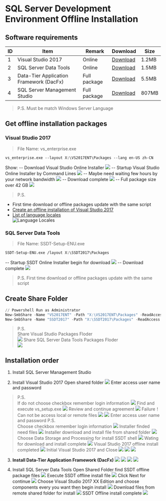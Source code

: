 # SQL Server Development Environment Offline Installation
## Software requirements
| ID | Item | Remark | Download | Size |
| --- | --- | --- | --- | --- |
| 1 | Visual Studio 2017 | Online | [Download](https://visualstudio.microsoft.com/downloads/)| 1.2MB |
| 2 | SQL Server Data Tools | Online | [Download](https://go.microsoft.com/fwlink/?linkid=2014060)| 1.5MB |
| 3 | Data-Tier Application Framework (DacFx) | Full package | [Download](https://www.microsoft.com/en-us/download/details.aspx?id=56508)|  5.5MB |
| 4 | SQL Server Management Studio | Full package | [Download](https://docs.microsoft.com/en-us/sql/ssms/download-sql-server-management-studio-ssms?view=sql-server-2017)| 807MB |
> P.S. Must be match Windows Server Language

## Get offline installation packages
### Visual Studio 2017
> File Name: vs_enterprise.exe
```command
vs_enterprise.exe --layout X:\VS2017ENT\Packages --lang en-US zh-CN
```
Show:
-- Download Visual Studio Online Installer
![](./pictures/VS2017Download01.png)
-- Startup Visual Studio Online Installer by Command Lines
![](./pictures/VS2017Download02.png)
-- Maybe need waiting few hours by your network bandwidth
![](./pictures/VS2017Download03.png)
-- Download complete
![](./pictures/VS2017Download04.png)
-- Full package size over 42 GB
![](./pictures/VS2017Download05.png)
> P.S. <br/>
* First time download or offline packages update with the same script
* [Create an offline installation of Visual Studio 2017](https://docs.microsoft.com/en-us/visualstudio/install/create-an-offline-installation-of-visual-studio?view=vs-2017)
* [List of language locales](https://docs.microsoft.com/en-us/visualstudio/install/create-an-offline-installation-of-visual-studio?view=vs-2017#list-of-language-locales)<br/>
![Language Locales](./pictures/language-locales.png)


### SQL Server Data Tools
> File Name: SSDT-Setup-ENU.exe
```command
SSDT-Setup-ENU.exe /layout X:\SSDT2017\Packages
```
-- Startup SSDT Online Installer begin for download
![](./pictures/SSDT2017Download01.png)
-- Download complete
![](./pictures/SSDT2017Download02.png)
> P.S. First time download or offline packages update with the same script

## Create Share Folder
```powershell
// Powershell Run as Administrator
New-SmbShare -Name "VS2017ENT" -Path "X:\VS2017ENT\Packages" -ReadAccess "Everyone"
New-SmbShare -Name "SSDT2017" -Path "X:\SSDT2017\Packages" -ReadAccess "Everyone"
```
> P.S.<br/>
Share Visual Studio Packages Floder<br/>
![](./pictures/VS2017PackageShare01.png)
Share SQL Server Data Tools Packages Floder<br/>
![](./pictures/SSDT2017PackageShare01.png)

## Installation order
1. Install SQL Server Management Studio

2. Install Visual Studio 2017
Open shared folder
![](./pictures/VS2017OfflineInstall01.png)
Enter access user name and password
> P.S.<br/>
If do not choose checkbox remember login information
![](./pictures/VS2017OfflineInstall02.png)
Find and execute vs_setup.exe
![](./pictures/VS2017OfflineInstall03.png)
Review and continue agreement
![](./pictures/VS2017OfflineInstall04.png)
Failure！Can not be access local or remote files
![](./pictures/VS2017OfflineInstall05.png)
![](./pictures/VS2017OfflineInstall06.png)
Enter access user name and password
> P.S.<br/>
Choose checkbox remember login information
![](./pictures/VS2017OfflineInstall07.png)
Installer finded need files
![](./pictures/VS2017OfflineInstall08.png)
Installer download and install file from shared folder
![](./pictures/VS2017OfflineInstall09.png)
Choose Data Storage and Processing for install SSDT shell
![](./pictures/VS2017OfflineInstall10.png)
Wating for download and install complete
![](./pictures/VS2017OfflineInstall11.png)
Visual Studio 2017 offline install completed
![](./pictures/VS2017OfflineInstall12.png)
Initial Visual Studio 2017 and Close
![](./pictures/VSInit01.png)
![](./pictures/VSInit02.png)
![](./pictures/VSInit03.png)

3. <B>Install Data-Tier Application Framework (DacFx)</B>
![](./pictures/InstallDacFx01.png)
![](./pictures/InstallDacFx02.png)
![](./pictures/InstallDacFx03.png)
![](./pictures/InstallDacFx04.png)

4. Install SQL Server Data Tools
Open Shared Folder find SSDT offline package files
![](./pictures/InstallSSDT01.png)
Execute SSDT offline install file
![](./pictures/InstallSSDT02.png)
Click Next for continue
![](./pictures/InstallSSDT03.png)
Choose Visual Studio 2017 XX Edition and choose components every you want then begin install
![](./pictures/InstallSSDT04.png)
Download files from remote shared folder for install
![](./pictures/InstallSSDT05.png)
SSDT Offline install complete
![](./pictures/InstallSSDT06.png)